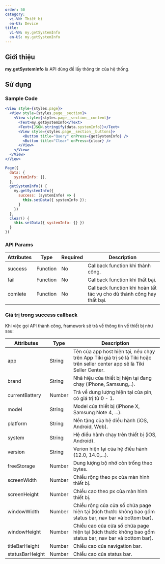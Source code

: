 ```yaml
---
order: 50
category:
  vi-VN: Thiết bị
  en-US: Device
title: 
  vi-VN: my.getSystemInfo
  en-US: my.getSystemInfo
---
```


## Giới thiệu

**my.getSystemInfo** là API dùng để lấy thông tin của hệ thống.

## Sử dụng

### Sample Code

```jsx
<View style={styles.page}>
  <View style={styles.page__section}>
    <View style={styles.page__section__content}>
      <Text>my.getSystemInfo</Text>
      <Text>{JSON.stringify(data.systemInfo)}</Text>
      <View style={styles.page__section__buttons}>
        <Button title="Query" onPress={getSystemInfo} />
        <Button title="Clear" onPress={clear} />
      </View>
    </View>   
  </View>
</View>
```

```js
Page({
  data: {
    systemInfo: {},
  },
  getSystemInfo() {
    my.getSystemInfo({
      success: (systemInfo) => {
        this.setData({ systemInfo });
      }
    })
  },
  clear() {
    this.setData({ systemInfo: {} })
  }
})
```

### API Params

| Attributes | Type     | Required | Description                                                           |
| ---------- | -------- | -------- | --------------------------------------------------------------------- |
| success    | Function | No       | Callback function khi thành công.                                     |
| fail       | Function | No       | Callback function khi thất bại.                                       |
| comlete    | Function | No       | Callback function khi hoàn tất tác vụ cho dù thành công hay thất bại. |

### Giá trị trong success callback

Khi việc gọi API thành công, framework sẽ trả về thông tin về thiết bị như sau:

| Attributes      | Type   | Description                                                                                            |
| --------------- | ------ | ------------------------------------------------------------------------------------------------------ |
| app             | String | Tên của app host hiện tại, nếu chạy trên App Tiki giá trị sẽ là Tiki hoặc trên seller center app sẽ là Tiki Seller Center.                                                                                                       |
| brand           | String | Nhã hiệu của thiết bị hiện tại đang chạy (iPhone, Samsung,..).                                         |
| currentBattery  | Number | Trả về dung lượng hiện tại của pin, có giá trị từ 0 - 1.                                               |
| model           | String | Model của thiết bị (iPhone X, Samsung Note 4, ...).                                                    |
| platform        | String | Nền tảng của hệ điều hành (iOS, Android, Web).                                                         |
| system          | String | Hệ điều hành chạy trên thiết bị  (iOS, Android).                                                       |
| version         | String | Verion hiện tại của hệ điều hành (12.0, 14.0,...).                                                     |
| freeStorage     | Number | Dung lượng bộ nhớ còn trống theo bytes.                                                                |
| screenWidth     | Number | Chiều rộng theo px của màn hình thiết bị.                                                              |
| screenHeight    | Number | Chiều cao theo px của màn hình thiết bị.                                                               |
| windowWidth     | Number | Chiều rộng của cửa sổ chứa page hiện tại (kích thước không bao gồm status bar, nav bar và bottom bar). |
| windowHeight    | Number | Chiều cao của cửa sổ chứa page hiện tại (kích thước không bao gồm status bar, nav bar và bottom bar).  |
| titleBarHeight  | Number | Chiều cao của navigation bar.                                                                          |
| statusBarHeight | Number | Chiều cao của status bar.                                                                              |
